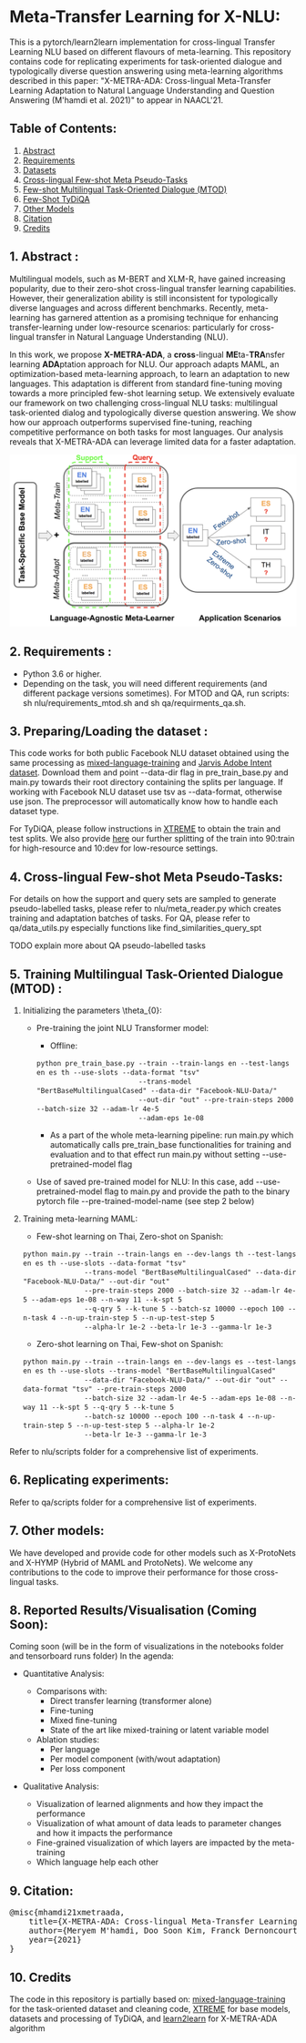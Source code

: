 # Meta-Transfer Learning for X-NLU:

This is a pytorch/learn2learn implementation for cross-lingual Transfer Learning NLU based on different flavours of meta-learning. This repository contains code for replicating experiments for task-oriented dialogue and typologically diverse question answering using meta-learning algorithms described in this paper: "X-METRA-ADA: Cross-lingual Meta-Transfer Learning Adaptation to Natural Language Understanding and Question Answering (M'hamdi et al. 2021)" to appear in NAACL'21.    

## Table of Contents:

1. [Abstract](#abstract)
2. [Requirements](#requirements)
3. [Datasets](#datasets)
4. [Cross-lingual Few-shot Meta Pseudo-Tasks](#metatasks)
5. [Few-shot Multilingual Task-Oriented Dialogue (MTOD)](#mtod)
6. [Few-Shot TyDiQA](#qa)
7. [Other Models](#other)
8. [Citation](#citation)
9. [Credits](#credits)


## 1. Abstract <a name="abstract"></a>:

Multilingual models, such as M-BERT and XLM-R, have gained increasing popularity, due to their zero-shot cross-lingual transfer learning capabilities. However, their generalization ability is still inconsistent for typologically diverse languages and across different benchmarks. Recently, meta-learning has garnered attention as a promising technique for enhancing transfer-learning under low-resource scenarios: particularly for cross-lingual transfer in Natural Language Understanding (NLU).

In this work, we propose **X-METRA-ADA**, a **cross**-lingual **ME**ta-**TRA**nsfer learning **ADA**ptation approach for NLU. Our approach adapts MAML, an optimization-based meta-learning approach, to learn an adaptation to new languages. This adaptation is different from standard fine-tuning moving towards a more principled few-shot learning setup. We extensively evaluate our framework on two challenging cross-lingual NLU tasks: multilingual task-oriented dialog and typologically diverse question answering. We show how our approach outperforms supervised fine-tuning, reaching competitive performance on both tasks for most languages. Our analysis reveals that X-METRA-ADA can leverage limited data for a faster adaptation.

![image](xnluada1.png)

## 2. Requirements <a name="requirements"></a>:

* Python 3.6 or higher.
* Depending on the task, you will need different requirements (and different package versions sometimes). For MTOD and QA, run scripts: sh nlu/requirements_mtod.sh and sh qa/requirments_qa.sh.

## 3. Preparing/Loading the dataset <a name="datasets"></a>:
This code works for both public Facebook NLU dataset obtained using the same processing as [mixed-language-training](https://github.com/zliucr/mixed-language-training/tree/master/data/nlu/nlu_data) 
and [Jarvis Adobe Intent dataset](https://git.corp.adobe.com/mhamdi/jarvis-multilingual/tree/meryem/data). Download them and
point --data-dir flag in pre_train_base.py and main.py towards their root directory containing the splits per language. 
If working with Facebook NLU dataset use tsv as --data-format, otherwise use json. The preprocessor will automatically
know how to handle each dataset type.

For TyDiQA, please follow instructions in [XTREME](https://github.com/google-research/xtreme) to obtain the train and test splits. We also provide [here](https://drive.google.com/drive/folders/1NcYIU62QhsImxOzzgL3zK3PRWN28pZZz?usp=sharing) our further splitting of the train into 90:train for high-resource and 10:dev for low-resource settings.

## 4. Cross-lingual Few-shot Meta Pseudo-Tasks<a name="metatasks"></a>:
For details on how the support and query sets are sampled to generate pseudo-labelled tasks, please refer to nlu/meta_reader.py which creates training and adaptation batches of tasks. For QA, please refer to qa/data_utils.py especially functions like find_similarities_query_spt

TODO explain more about QA pseudo-labelled tasks
 
## 5. Training Multilingual Task-Oriented Dialogue (MTOD) <a name="mtod"></a>:
1) Initializing the parameters \theta_{0}:
    * Pre-training the joint NLU Transformer model:
        * Offline: 
        ```
        python pre_train_base.py --train --train-langs en --test-langs en es th --use-slots --data-format "tsv"
                                 --trans-model "BertBaseMultilingualCased" --data-dir "Facebook-NLU-Data/"
                                 --out-dir "out" --pre-train-steps 2000 --batch-size 32 --adam-lr 4e-5
                                 --adam-eps 1e-08 
        ```
        * As a part of the whole meta-learning pipeline:
        run main.py which automatically calls pre_train_base functionalities for training and evaluation and to that 
        effect run main.py without setting --use-pretrained-model flag
        
    * Use of saved pre-trained model for NLU:
    In this case, add --use-pretrained-model flag to main.py and provide the path to the binary pytorch file 
    --pre-trained-model-name (see step 2 below)  
    
    
2) Training meta-learning MAML:
    * Few-shot learning on Thai, Zero-shot on Spanish:
    ```
    python main.py --train --train-langs en --dev-langs th --test-langs en es th --use-slots --data-format "tsv" 
                   --trans-model "BertBaseMultilingualCased" --data-dir "Facebook-NLU-Data/" --out-dir "out"
                   --pre-train-steps 2000 --batch-size 32 --adam-lr 4e-5 --adam-eps 1e-08 --n-way 11 --k-spt 5 
                   --q-qry 5 --k-tune 5 --batch-sz 10000 --epoch 100 --n-task 4 --n-up-train-step 5 --n-up-test-step 5 
                   --alpha-lr 1e-2 --beta-lr 1e-3 --gamma-lr 1e-3     
    ```
   
    * Zero-shot learning on Thai, Few-shot on Spanish:
    ```
    python main.py --train --train-langs en --dev-langs es --test-langs en es th --use-slots --trans-model "BertBaseMultilingualCased" 
                   --data-dir "Facebook-NLU-Data/" --out-dir "out" --data-format "tsv" --pre-train-steps 2000 
                   --batch-size 32 --adam-lr 4e-5 --adam-eps 1e-08 --n-way 11 --k-spt 5 --q-qry 5 --k-tune 5 
                   --batch-sz 10000 --epoch 100 --n-task 4 --n-up-train-step 5 --n-up-test-step 5 --alpha-lr 1e-2 
                   --beta-lr 1e-3 --gamma-lr 1e-3          
    ```
    
 Refer to nlu/scripts folder for a comprehensive list of experiments.


 ## 6. Replicating experiments:
 
Refer to qa/scripts folder for a comprehensive list of experiments.

 
## 7. Other models<a name="other"></a>:
We have developed and provide code for other models such as X-ProtoNets and X-HYMP (Hybrid of MAML and ProtoNets). We welcome any contributions to the code to improve their performance for those cross-lingual tasks.

## 8. Reported Results/Visualisation<a name="viz"></a> (Coming Soon):
 
 Coming soon (will be in the form of visualizations in the notebooks folder and tensorboard runs folder)
 In the agenda:
 
 * Quantitative Analysis:
     * Comparisons with:
        * Direct transfer learning (transformer alone)
        * Fine-tuning
        * Mixed fine-tuning
        * State of the art like mixed-training or latent variable model
     * Ablation studies:
        * Per language
        * Per model component (with/wout adaptation)
        * Per loss component
        
 * Qualitative Analysis:
    * Visualization of learned alignments and how they impact the performance
    * Visualization of what amount of data leads to parameter changes and how it impacts the performance 
    * Fine-grained visualization of which layers are impacted by the meta-training
    * Which language help each other
## 9. Citation<a name="citation"></a>:
<pre>
@misc{mhamdi21xmetraada,
    title={X-METRA-ADA: Cross-lingual Meta-Transfer Learning Adaptation to Natural Language Understanding and Question Answering},
    author={Meryem M'hamdi, Doo Soon Kim, Franck Dernoncourt, Trung Bui, Xiang Ren and Jonathan May},
    year={2021}
}
</pre>
## 10. Credits<a name="credits"></a>
The code in this repository is partially based on: [mixed-language-training](https://github.com/zliucr/mixed-language-training) for the task-oriented dataset and cleaning code, [XTREME](https://github.com/google-research/xtreme) for base models, datasets and processing of TyDiQA, and [learn2learn](https://github.com/learnables/learn2learn) for X-METRA-ADA algorithm
 